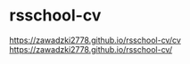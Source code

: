 # rsschool-cv
https://zawadzki2778.github.io/rsschool-cv/cv
https://zawadzki2778.github.io/rsschool-cv/
